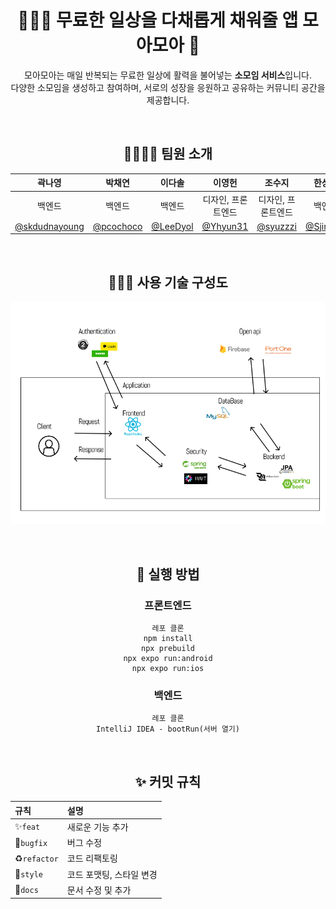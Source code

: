 <div align="center">
  
# 🧑‍🤝‍🧑 무료한 일상을 다채롭게 채워줄 앱 모아모아 🎨

<p align="center">
모아모아는 매일 반복되는 무료한 일상에 활력을 불어넣는 <b>소모임 서비스</b>입니다.<br>
다양한 소모임을 생성하고 참여하며, 서로의 성장을 응원하고 공유하는 커뮤니티 공간을 제공합니다.
</p>

</br>

## 👨‍👩‍👧‍👦 팀원 소개

| 곽나영 | 박채연 | 이다솔 | 이영헌 | 조수지 | 한상진 |
| :---: | :---: | :---: | :---: | :---: | :---: |
| 백엔드 | 백엔드 | 백엔드 | 디자인, 프론트엔드 | 디자인, 프론트엔드 | 백엔드 |
| [@skdudnayoung](https://github.com/skdudnayoung) | [@pcochoco](https://github.com/pcochoco) | [@LeeDyol](https://github.com/LeeDyol) | [@Yhyun31](https://github.com/Yhyun31) | [@syuzzzi](https://github.com/syuzzzi) | [@Sjin618](https://github.com/Sjin618) |

</br>

## 👩🏻‍💻 사용 기술 구성도
![모아모아 기술 구성도](./assets/images/image.png)

</br>

## 🚀 실행 방법

### 프론트엔드
    레포 클론
    npm install
    npx prebuild
    npx expo run:android
    npx expo run:ios

### 백엔드
    레포 클론
    IntelliJ IDEA - bootRun(서버 열기)

</br>

## ✨ 커밋 규칙

| 규칙 | 설명 |
| :--- | :--- |
| ✨`feat` | 새로운 기능 추가 |
| 🐞`bugfix` | 버그 수정 |
| ♻️`refactor` | 코드 리팩토링 |
| 🎨`style` | 코드 포맷팅, 스타일 변경 |
| 📃`docs` | 문서 수정 및 추가 |

</br>



</div>
